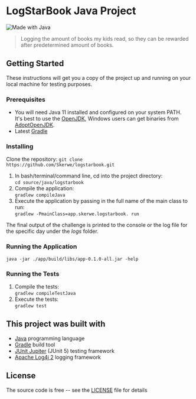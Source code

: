 # LogStarBook Java Project

![Made with Java](https://forthebadge.com/images/badges/made-with-java.svg)

> Logging the amount of books my kids read, so they can be rewarded after predetermined amount of books.

## Getting Started

These instructions will get you a copy of the project up and running on your local machine for testing purposes.

### Prerequisites

- You will need Java 11 installed and configured on your system PATH.  
  It's best to use the [OpenJDK][openjdk], Windows users can get binaries from [AdoptOpenJDK][adoptopenjdk].
- Latest [Gradle][gradle]

### Installing

Clone the repository: `git clone https://github.com/Skerwe/logstarbook.git`

1. In bash/terminal/command line, cd into the project directory:  
    `cd source/java/logstarbook`
2. Compile the application:  
   `gradlew compileJava`
3. Execute the application by passing in the full name of the main class to run:  
   `gradlew -PmainClass=app.skerwe.logstarbook. run`

The final output of the challenge is printed to the console or the log file for the specific day under the *logs* folder.

### Running the Application

`java -jar ./app/build/libs/app-0.1.0-all.jar -help`

### Running the Tests

1. Compile the tests:  
    `gradlew compileTestJava`
2. Execute the tests:  
    `gradlew test`

## This project was built with

- [Java](https://www.java.com/en/) programming language
- [Gradle][gradle] build tool
- [JUnit Jupiter][junit] (JUnit 5) testing framework
- [Apache Log4j 2](https://logging.apache.org/log4j/2.x/) logging framework

## License

The source code is free -- see the [LICENSE](../../LICENSE) file for details

[openjdk]: https://openjdk.java.net/
[adoptopenjdk]: https://adoptopenjdk.net/
[gradle]: https://gradle.org/
[junit]:  https://junit.org/junit5/
